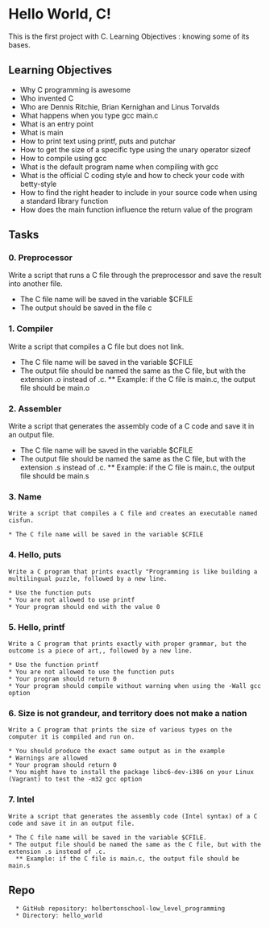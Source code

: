 # Hello World, C!

This is the first project with C.
Learning Objectives : knowing some of its bases.

## Learning Objectives

* Why C programming is awesome
* Who invented C
* Who are Dennis Ritchie, Brian Kernighan and Linus Torvalds
* What happens when you type gcc main.c
* What is an entry point
* What is main
* How to print text using printf, puts and putchar
* How to get the size of a specific type using the unary operator sizeof
* How to compile using gcc
* What is the default program name when compiling with gcc
* What is the official C coding style and how to check your code with betty-style
* How to find the right header to include in your source code when using a standard library function
* How does the main function influence the return value of the program


## Tasks

### 0. Preprocessor
Write a script that runs a C file through the preprocessor and save the result into another file.

* The C file name will be saved in the variable $CFILE
* The output should be saved in the file c

### 1. Compiler
Write a script that compiles a C file but does not link.

* The C file name will be saved in the variable $CFILE
* The output file should be named the same as the C file, but with the extension .o instead of .c.
  ** Example: if the C file is main.c, the output file should be main.o

### 2. Assembler
  Write a script that generates the assembly code of a C code and save it in an output file.

  * The C file name will be saved in the variable $CFILE
  * The output file should be named the same as the C file, but with the extension .s instead of .c.
    ** Example: if the C file is main.c, the output file should be main.s

### 3. Name
    Write a script that compiles a C file and creates an executable named cisfun.

    * The C file name will be saved in the variable $CFILE

### 4. Hello, puts
    Write a C program that prints exactly "Programming is like building a multilingual puzzle, followed by a new line.

    * Use the function puts
    * You are not allowed to use printf
    * Your program should end with the value 0

### 5. Hello, printf
    Write a C program that prints exactly with proper grammar, but the outcome is a piece of art,, followed by a new line.

    * Use the function printf
    * You are not allowed to use the function puts
    * Your program should return 0
    * Your program should compile without warning when using the -Wall gcc option

### 6. Size is not grandeur, and territory does not make a nation
    Write a C program that prints the size of various types on the computer it is compiled and run on.

    * You should produce the exact same output as in the example
    * Warnings are allowed
    * Your program should return 0
    * You might have to install the package libc6-dev-i386 on your Linux (Vagrant) to test the -m32 gcc option

### 7. Intel
    Write a script that generates the assembly code (Intel syntax) of a C code and save it in an output file.

    * The C file name will be saved in the variable $CFILE.
    * The output file should be named the same as the C file, but with the extension .s instead of .c.
      ** Example: if the C file is main.c, the output file should be main.s


## Repo
      * GitHub repository: holbertonschool-low_level_programming
      * Directory: hello_world
